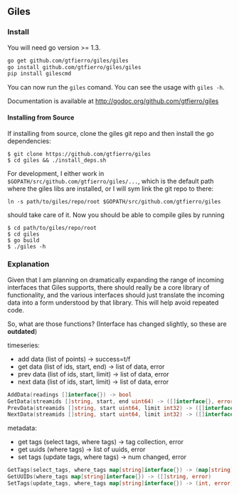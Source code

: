 ## Giles

### Install

You will need go version >= 1.3.

```bash
go get github.com/gtfierro/giles/giles
go install github.com/gtfierro/giles/giles
pip install gilescmd
```

You can now run the `giles` comand. You can see the usage with `giles -h`.

Documentation is available at http://godoc.org/github.com/gtfierro/giles

#### Installing from Source

If installing from source, clone the giles git repo and then install the go dependencies:

```
$ git clone https://github.com/gtfierro/giles
$ cd giles && ./install_deps.sh
```

For development, I either work in `$GOPATH/src/github.com/gtfierro/giles/...`, which is the default
path where the giles libs are installed, or I will sym link the git repo to there:

```
ln -s path/to/giles/repo/root $GOPATH/src/github.com/gtfierro/giles
```

should take care of it. Now you should be able to compile giles by running

```
$ cd path/to/giles/repo/root
$ cd giles
$ go build
$ ./giles -h
```

### Explanation

Given that I am planning on dramatically expanding the range of incoming
interfaces that Giles supports, there should really be a core library of
functionality, and the various interfaces should just translate the incoming
data into a form understood by that library. This will help avoid repeated
code.

So, what are those functions? (Interface has changed slightly, so these are **outdated**)

timeseries:

* add data (list of points) -> success=t/f
* get data (list of ids, start, end) -> list of data, error
* prev data (list of ids, start, limit) -> list of data, error
* next data (list of ids, start, limit) -> list of data, error

```go
AddData(readings []interface{}) -> bool
GetData(streamids []string, start, end uint64) -> ([]interface{}, error)
PrevData(streamids []string, start uint64, limit int32) -> ([]interface{}, error)
NextData(streamids []string, start uint64, limit int32) -> ([]interface{}, error)
```

metadata:

* get tags (select tags, where tags) -> tag collection, error
* get uuids (where tags) -> list of uuids, error
* set tags (update tags, where tags) -> num changed, error

```go
GetTags(select_tags, where_tags map[string]interface{}) -> (map[string]interface{}, error)
GetUUIDs(where_tags map[string]interface{}) -> ([]string, error)
SetTags(update_tags, where_tags map[string]interface{}) -> (int, error)
```
